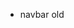 <!-- _navbar.md -->

- navbar old

<!--
* [🇪🇸 Español](/)
* [🇬🇧 English](https://niclabs.cl/openwater-en)
-->
